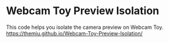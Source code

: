 # Webcam Toy Preview Isolation
This code helps you isolate the camera preview on Webcam Toy.
<br>https://themiu.github.io/Webcam-Toy-Preview-Isolation/
